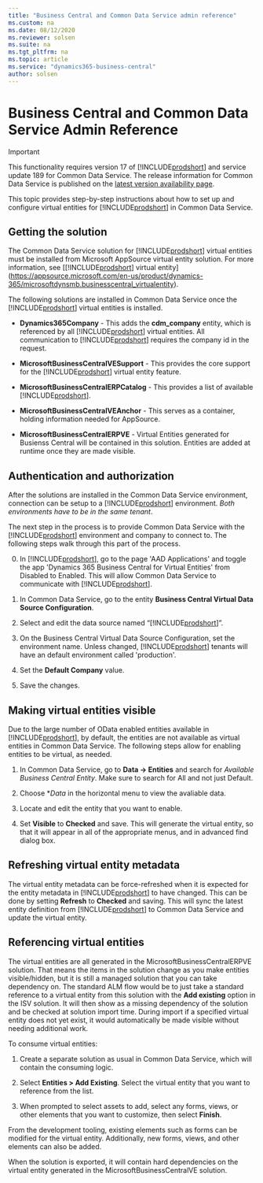 ```yaml
---
title: "Business Central and Common Data Service admin reference"
ms.custom: na
ms.date: 08/12/2020
ms.reviewer: solsen
ms.suite: na
ms.tgt_pltfrm: na
ms.topic: article
ms.service: "dynamics365-business-central"
author: solsen
---
```


# Business Central and Common Data Service Admin Reference

> [!IMPORTANT]
> This functionality requires version 17 of [!INCLUDE[prodshort](../developer/includes/prodshort.md)] and service update 189 for Common Data Service. The release information for Common Data Service is published on the [latest version availability page](https://docs.microsoft.com/business-applications-release-notes/dynamics/released-versions/dynamics-365ce#all-version-availability).

This topic provides step-by-step instructions about how to set up and configure virtual entities for [!INCLUDE[prodshort](../developer/includes/prodshort.md)] in Common Data Service.

## Getting the solution
The Common Data Service solution for [!INCLUDE[prodshort](../developer/includes/prodshort.md)] virtual entities must be installed from Microsoft AppSource virtual entity solution. For more information, see [[!INCLUDE[prodshort](../developer/includes/prodshort.md)] virtual entity](https://appsource.microsoft.com/en-us/product/dynamics-365/microsoftdynsmb.businesscentral_virtualentity).


The following solutions are installed in Common Data Service once the [!INCLUDE[prodshort](../developer/includes/prodshort.md)] virtual entities is installed.

- **Dynamics365Company** - This adds the **cdm_company** entity, which is referenced by all [!INCLUDE[prodshort](../developer/includes/prodshort.md)] virtual entities. All communication to [!INCLUDE[prodshort](../developer/includes/prodshort.md)] requires the company id in the request. 

- **MicrosoftBusinessCentralVESupport** - This provides the core support for the [!INCLUDE[prodshort](../developer/includes/prodshort.md)] virtual entity feature.

- **MicrosoftBusinessCentralERPCatalog** - This provides a list of available [!INCLUDE[prodshort](../developer/includes/prodshort.md)].

- **MicrosoftBusinessCentralVEAnchor** - This serves as a container, holding information needed for AppSource. 

- **MicrosoftBusinessCentralERPVE** - Virtual Entities generated for Busienss Central will be contained in this solution. Entities are added at runtime once they are made visible.

## Authentication and authorization
After the solutions are installed in the Common Data Service environment, connection can be setup to a [!INCLUDE[prodshort](../developer/includes/prodshort.md)] environment. *Both environments have to be in the same tenant*.  

The next step in the process is to provide Common Data Service with the [!INCLUDE[prodshort](../developer/includes/prodshort.md)] environment and company to connect to. The following steps walk through this part of the process.

0.  In [!INCLUDE[prodshort](../developer/includes/prodshort.md)], go to the page 'AAD Applications' and toggle the app 'Dynamics 365 Business Central for Virtual Entities' from Disabled to Enabled. This will allow Common Data Service to communicate with [!INCLUDE[prodshort](../developer/includes/prodshort.md)].

1.  In Common Data Service, go to the entity **Business Central Virtual Data Source Configuration**.

2.  Select and edit the data source named “[!INCLUDE[prodshort](../developer/includes/prodshort.md)]”.

3.  On the Business Central Virtual Data Source Configuration, set the environment name. Unless changed, [!INCLUDE[prodshort](../developer/includes/prodshort.md)] tenants will have an default environment called 'production'.

4.  Set the **Default Company** value. 

5.  Save the changes.

## Making virtual entities visible

Due to the large number of OData enabled entities available in [!INCLUDE[prodshort](../developer/includes/prodshort.md)], by default, the entities are not available as virtual entities in Common Data Service. The following steps allow for enabling entities to be virtual, as needed.

1. In Common Data Service, go to **Data -> Entities** and search for *Available Business Central Entity*. Make sure to search for All and not just Default.

2. Choose **Data* in the horizontal menu to view the avaliable data.

3. Locate and edit the entity that you want to enable.

4. Set **Visible** to **Checked** and save. This will generate the virtual entity, so that it will appear in all of the appropriate menus, and in advanced find dialog box.

## Refreshing virtual entity metadata

The virtual entity metadata can be force-refreshed when it is expected for the entity metadata in [!INCLUDE[prodshort](../developer/includes/prodshort.md)] to have changed. This can be done by setting **Refresh** to **Checked** and saving. This will sync the latest entity definition from [!INCLUDE[prodshort](../developer/includes/prodshort.md)] to Common Data Service and update the virtual entity.

## Referencing virtual entities
The virtual entities are all generated in the MicrosoftBusinessCentralERPVE solution. That means the items in the solution change as you make entities visible/hidden, but it is still a managed solution that you can take dependency on. The standard ALM flow would be to just take a standard reference to a virtual entity from this solution with the **Add existing** option
in the ISV solution. It will then show as a missing dependency of the solution and be checked at solution import time. During import if a specified virtual entity does not yet exist, it would automatically be made visible without needing additional work.

To consume virtual entities:

1.  Create a separate solution as usual in Common Data Service, which will contain the consuming logic.

2.  Select **Entities \> Add Existing**. Select the virtual entity that you want to reference from the list.

3.  When prompted to select assets to add, select any forms, views, or other elements that you want to customize, then select **Finish**.

From the development tooling, existing elements such as forms can be modified for the virtual entity. Additionally, new forms, views, and other elements can also be added.

When the solution is exported, it will contain hard dependencies on the virtual entity generated in the MicrosoftBusinessCentralVE solution.
